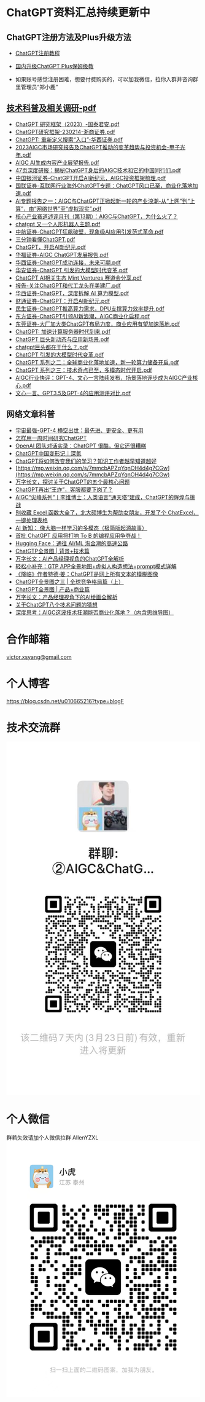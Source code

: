 # ChatGPT资料汇总持续更新中

## ChatGPT注册方法及Plus升级方法
* [ChatGPT注册教程](https://wvjj4la592.feishu.cn/docx/G7PHddfuuoBW78x38s9c2H8bnvd)
* [国内升级ChatGPT Plus保姆级教](https://wvjj4la592.feishu.cn/docx/BWL5d5xUmoryt3xrK9lcxZCUnHb)

* 如果账号感觉注册困难，想要付费购买的，可以加我微信，拉你入群并咨询群里管理员“郑小鹿”

## [技术科普及相关调研-pdf](./docs/Investigations/)
* [ChatGPT 研究框架（2023）-国泰君安.pdf](./docs/Investigations/ChatGPT%20研究框架（2023）-%20国泰君安.pdf)
* [ChatGPT研究框架-230214-浙商证券.pdf](./docs/Investigations/ChatGPT研究框架-230214-浙商证券.pdf)
* [ChatGPT: 重新定义搜索“入口”-华西证券.pdf](./docs/Investigations/ChatGPT-%20重新定义搜索“入口”-华西证券.pdf)
* [2023AIGC市场研究报告及ChatGPT推动的变革趋势与投资机会-甲子光年.pdf](./docs/Investigations/2023AIGC市场研究报告及ChatGPT推动的变革趋势与投资机会-甲子光年.pdf)
* [AIGC AI生成内容产业展望报告.pdf](./docs/Investigations/AIGC%20AI生成内容产业展望报告.pdf)
* [47页深度研报：揭秘ChatGPT身后的AIGC技术和它的中国同行们.pdf](./docs/Investigations/47页深度研报：揭秘ChatGPT身后的AIGC技术和它的中国同行们.pdf)
* [中国银河证券-ChatGPT开启AI新纪元，AIGC投资框架梳理.pdf](./docs/Investigations/中国银河证券-ChatGPT开启AI新纪元，AIGC投资框架梳理.pdf)
* [国联证券-互联网行业海外ChatGPT专题：ChatGPT风口已至，商业化落地加速.pdf](./docs/Investigations/国联证券-互联网行业海外ChatGPT专题：ChatGPT风口已至，商业化落地加速.pdf%20.pdf)
* [AI专题报告之一：AIGC与ChatGPT正掀起新一轮的产业浪潮-从“上网”到“上算”，由“网络世界”至“虚拟现实”.pdf](./docs/Investigations/AI专题报告之一：AIGC与ChatGPT正掀起新一轮的产业浪潮-从“上网”到“上算”，由“网络世界”至“虚拟现实”%20.pdf)
* [核心产业赛道述评月刊（第13期）：AIGC与ChatGPT，为什么火了？](https://pdf.dfcfw.com/pdf/H3_AP202302071582869920_1.pdf?1675842406000.pdf)
* [chatgpt 又一个人形机器人主题.pdf](./docs/Investigations/chatgpt%20又一个人形机器人主题.pdf)
* [中航证券-ChatGPT狂飙破壁，现象级AI应用引发范式革命.pdf](./docs/Investigations/中航证券-ChatGPT狂飙破壁，现象级AI应用引发范式革命.pdf)
* [三分钟看懂ChatGPT.pdf](./docs/Investigations/三分钟看懂ChatGPT.pdf)
* [ChatGPT，开启AI新纪元.pdf](./docs/Investigations/ChatGPT%EF%BC%8C%E5%BC%80%E5%90%AFAI%E6%96%B0%E7%BA%AA%E5%85%83.pdf)
* [华福证券-AIGC ChatGPT发展报告.pdf](./docs/Investigations/华福证券-AIGC%20ChatGPT发展报告.pdf)
* [华西证券-ChatGPT成功连接，未来可期.pdf](./docs/Investigations/%E5%8D%8E%E8%A5%BF%E8%AF%81%E5%88%B8-ChatGPT%E6%88%90%E5%8A%9F%E8%BF%9E%E6%8E%A5%EF%BC%8C%E6%9C%AA%E6%9D%A5%E5%8F%AF%E6%9C%9F.pdf)
* [华安证券-ChatGPT 引发的大模型时代变革.pdf](./docs/Investigations/%E5%8D%8E%E5%AE%89%E8%AF%81%E5%88%B8-ChatGPT%20%E5%BC%95%E5%8F%91%E7%9A%84%E5%A4%A7%E6%A8%A1%E5%9E%8B%E6%97%B6%E4%BB%A3%E5%8F%98%E9%9D%A9.pdf)
* [ChatGPT AI相关生态 Mint Ventures 赛道会分享.pdf](./docs/Investigations/ChatGPT%20AI%E7%9B%B8%E5%85%B3%E7%94%9F%E6%80%81%20Mint%20Ventures%20%E8%B5%9B%E9%81%93%E4%BC%9A%E5%88%86%E4%BA%AB.pdf)
* [报告-关注ChatGPT和代工龙头在美建厂.pdf](./docs/Investigations/%E6%8A%A5%E5%91%8A-%E5%85%B3%E6%B3%A8ChatGPT%E5%92%8C%E4%BB%A3%E5%B7%A5%E9%BE%99%E5%A4%B4%E5%9C%A8%E7%BE%8E%E5%BB%BA%E5%8E%82.pdf)
* [华西证券-ChatGPT，深度拆解 AI 算力模型.pdf](./docs/Investigations/%E5%8D%8E%E8%A5%BF%E8%AF%81%E5%88%B8-ChatGPT%EF%BC%8C%E6%B7%B1%E5%BA%A6%E6%8B%86%E8%A7%A3%20AI%20%E7%AE%97%E5%8A%9B%E6%A8%A1%E5%9E%8B.pdf)
* [财通证券-ChatGPT：开启AI新纪元.pdf](./docs/Investigations/%E8%B4%A2%E9%80%9A%E8%AF%81%E5%88%B8-ChatGPT%EF%BC%9A%E5%BC%80%E5%90%AFAI%E6%96%B0%E7%BA%AA%E5%85%83.pdf)
* [民生证券-ChatGPT推高算力需求，DPU支撑算力效率提升.pdf](./docs/Investigations/%E6%B0%91%E7%94%9F%E8%AF%81%E5%88%B8-ChatGPT%E6%8E%A8%E9%AB%98%E7%AE%97%E5%8A%9B%E9%9C%80%E6%B1%82%EF%BC%8CDPU%E6%94%AF%E6%92%91%E7%AE%97%E5%8A%9B%E6%95%88%E7%8E%87%E6%8F%90%E5%8D%87.pdf)
* [东方证券-ChatGPT引领AI新浪潮，AIGC商业化启程.pdf](./docs/Investigations/东方证券-ChatGPT引领AI新浪潮，AIGC商业化启程.pdf)
* [东莞证券-大厂加大类ChatGPT布局力度，商业应用有望加速落地.pdf](./docs/Investigations/%E4%B8%9C%E8%8E%9E%E8%AF%81%E5%88%B8-%E5%A4%A7%E5%8E%82%E5%8A%A0%E5%A4%A7%E7%B1%BBChatGPT%E5%B8%83%E5%B1%80%E5%8A%9B%E5%BA%A6%EF%BC%8C%E5%95%86%E4%B8%9A%E5%BA%94%E7%94%A8%E6%9C%89%E6%9C%9B%E5%8A%A0%E9%80%9F%E8%90%BD%E5%9C%B0.pdf)
* [ChatGPT: 加速计算服务器时代到来.pdf](./docs/Investigations/ChatGPT-%20%E5%8A%A0%E9%80%9F%E8%AE%A1%E7%AE%97%E6%9C%8D%E5%8A%A1%E5%99%A8%E6%97%B6%E4%BB%A3%E5%88%B0%E6%9D%A5.pdf)
* [ChatGPT 巨头新动态与应用新场景.pdf](./docs/Investigations/%E6%B0%91%E7%94%9F%E8%AF%81%E5%88%B8-%E8%AE%A1%E7%AE%97%E6%9C%BA%E8%A1%8C%E4%B8%9A%E5%91%A8%E6%8A%A5%EF%BC%9AChatGPT%E5%B7%A8%E5%A4%B4%E6%96%B0%E5%8A%A8%E6%80%81%E4%B8%8E%E5%BA%94%E7%94%A8%E6%96%B0%E5%9C%BA%E6%99%AF.pdf)
* [chatgpt巨头都在干什么？.pdf](./docs/Investigations/chatgpt巨头都在干什么？.pdf)
* [ChatGPT 引发的大模型时代变革.pdf](./docs/Investigations/ChatGPT%20%E5%BC%95%E5%8F%91%E7%9A%84%E5%A4%A7%E6%A8%A1%E5%9E%8B%E6%97%B6%E4%BB%A3%E5%8F%98%E9%9D%A9.pdf)
* [ChatGPT 系列之二：全球商业化落地加速，新一轮算力储备开启.pdf](./docs/Investigations/ChatGPT%20%E7%B3%BB%E5%88%97%E4%B9%8B%E4%BA%8C%EF%BC%9A%E5%85%A8%E7%90%83%E5%95%86%E4%B8%9A%E5%8C%96%E8%90%BD%E5%9C%B0%E5%8A%A0%E9%80%9F%EF%BC%8C%E6%96%B0%E4%B8%80%20%E8%BD%AE%E7%AE%97%E5%8A%9B%E5%82%A8%E5%A4%87%E5%BC%80%E5%90%AF.pdf)
* [ChatGPT 系列之三：技术奇点已至，多模态时代开启.pdf](./docs/Investigations/ChatGPT%20%E7%B3%BB%E5%88%97%E4%B9%8B%E4%B8%89%EF%BC%9A%E6%8A%80%E6%9C%AF%E5%A5%87%E7%82%B9%E5%B7%B2%E8%87%B3%EF%BC%8C%E5%A4%9A%E6%A8%A1%E6%80%81%20%E6%97%B6%E4%BB%A3%E5%BC%80%E5%90%AF.pdf)
* [AIGC行业快评：GPT-4、文心一言陆续发布，场景落地逐步成为AIGC产业核心.pdf](./docs/Investigations/AIGC%E8%A1%8C%E4%B8%9A%E5%BF%AB%E8%AF%84%EF%BC%9AGPT-4%E3%80%81%E6%96%87%E5%BF%83%E4%B8%80%E8%A8%80%E9%99%86%E7%BB%AD%E5%8F%91%E5%B8%83%EF%BC%8C%E5%9C%BA%E6%99%AF%E8%90%BD%E5%9C%B0%E9%80%90%E6%AD%A5%E6%88%90%E4%B8%BAAIGC%E4%BA%A7%E4%B8%9A%E6%A0%B8%E5%BF%83%20.pdf)
* [文心一言、GPT3.5及GPT-4的应用测评对比.pdf](./docs/Investigations/%E6%96%87%E5%BF%83%E4%B8%80%E8%A8%80%E3%80%81GPT3.5%E5%8F%8AGPT-4%E7%9A%84%E5%BA%94%E7%94%A8%E6%B5%8B%E8%AF%84%E5%AF%B9%E6%AF%94.pdf)


## 网络文章科普
* [宇宙最强-GPT-4 横空出世：最先进、更安全、更有用
](https://blog.csdn.net/u010665216/article/details/129549856?spm=1001.2014.3001.5501)
* [怎样用一周时间研究ChatGPT](https://mp.weixin.qq.com/s/obVI3ENpMgaq4AKZs6Hw1w)
* [OpenAI 团队对话实录：ChatGPT 很酷，但它还很糟糕](https://www.ifanr.com/app/1538232)
* [ChatGPT中国变形记｜深氪](https://36kr.com/p/2137546486548612?channel=wechat)
* [ChatGPT将如何改变我们的学习？知识工作者越早知道越好](https://mp.weixin.qq.com/s/ApKvL_LfPASFWcIdOi4caQ)
* [https://mp.weixin.qq.com/s/7mmcbAPZqYqnOH4d4g7CGw](https://mp.weixin.qq.com/s/7mmcbAPZqYqnOH4d4g7CGw)
* [万字长文，探讨关于ChatGPT的五个最核心问题](https://redian.news/wxnews/298125)
* [ChatGPT再出“王炸”，客服都要下岗了？](https://36kr.com/p/2156445171556361?channel=wechat)
* [AIGC“尖峰系列”丨李维博士：人类语言“通天塔”建成，ChatGPT的辉煌与挑战](https://mp.weixin.qq.com/s/X2buMts9ZJ4MKgvZCvPJEA)
* [别收藏 Excel 函数大全了，北大硕博生为帮助女朋友，开发了个 ChatExcel，一键处理表格](https://36kr.com/p/2159764224286473?channel=wechat)
* [AI 新知： 像大脑一样学习的多模态（极简版起源故事）](https://m.okjike.com/originalPosts/6400909b4fa545a27bca4547?s=eyJ1IjoiNTllNTZkZWMzNTMzNWYwMDE1OGE3YTU3IiwiZCI6M30%3D)
* [首批 ChatGPT 应用将打响 To B 的编程应用争夺战！](https://mp.weixin.qq.com/s/1g80oy9useIKMm_q4HBC5g)
* [Hugging Face：通往 AI/ML 淘金潮的高速公路](https://foresightnews.pro/article/detail/17203)
* [ChatGTP全景图 | 背景+技术篇](https://mp.weixin.qq.com/s/Fl2dQyme4Ui29GygkDuNiQ)
* [万字长文：AI产品经理视角的ChatGPT全解析](https://mp.weixin.qq.com/s?__biz=MzUxNTg3NjA5Mg==&mid=2247483769&idx=1&sn=8fab92d58dd7db0a4f2ae38c6b3a6486&chksm=f9aeb4eaced93dfc337fb6fdc4293851a514fdeeeaa85baf8f0a921fed5e905d39fb3be6ee5e&scene=21)
* [轻松小补充：GTP APP全景地图+虚拟人构造想法+prompt模式详解](https://mp.weixin.qq.com/s?__biz=MzUxNTg3NjA5Mg==&mid=2247483787&idx=1&sn=af11c208463e93ac93b6a72beddc60fb&chksm=f9aeb418ced93d0e91ad99c8b2a97f8a45cfdb0febd0c58d6c761a36c7b4bde9f81bdff5dbe2&scene=21)
* [《降临》作者特德·姜：ChatGPT是网上所有文本的模糊图像](https://mp.weixin.qq.com/s/ew_BK9nGNDub0s2D_7wgBA)
* [ChatGPT全景图之三 | 全球竞争格局篇（上）](https://mp.weixin.qq.com/s?__biz=MzI4NDIxODE1NA==&mid=2654228366&idx=1&sn=0bc5d8042d69ece49a5cea9f265f9d0c&chksm=f03e29cbc749a0dd4dd619fa66a2cf4868d3e83ebf210c94977d60bbe0b829c52d66d6fb9965&scene=178&cur_album_id=2774941241699614721#rd)
* [ChatGPT全景图 | 产品+商业篇](https://mp.weixin.qq.com/s/sXCiqgCocrZdaZ_sBsy-YQ)
* [万字长文：产品经理视角下的AI绘画全解析](https://mp.weixin.qq.com/s/7u07Wp4CfeIOCNWn4bxtVQ)
* [关于ChatGPT八个技术问题的猜想](https://mp.weixin.qq.com/s/n_d_NzYf-DgmmJNY8rm4Sw)
* [深度思考：AIGC这波技术狂潮能否商业化落地？（内含思维导图）](https://mp.weixin.qq.com/s?__biz=MzUxNTg3NjA5Mg==&mid=2247483839&idx=1&sn=db2eb28a83ac449d0d92af2929aa622d&chksm=f9aeb42cced93d3aad4c8a36b53f6842de593af3df740d084e7efcf864fe4ac171e839446e26&scene=21#wechat_redirect)


# 合作邮箱

victor.xsyang@gmail.com

# 个人博客

https://blog.csdn.net/u010665216?type=blogF


# 技术交流群
![技术交流群](./imgs/ChatGPT%E4%BA%A4%E6%B5%81%E7%BE%A4.jpg)

# 个人微信
群若失效请加个人微信拉群
AllenYZXL
![个人微信](./imgs/个人微信.jpeg)


